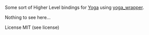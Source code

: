 Some sort of Higher Level bindings for [Yoga]() using [yoga_wrapper]().

Nothing to see here...

License MIT (see license)

